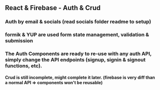 ## React & Firebase - Auth & Crud
### Auth by email & socials (read socials folder readme to setup) 
### formik & YUP are used form state management, validation & submission 
### The Auth Components are ready to re-use with any auth API, simply change the API endpoints (signup, signin & signout functions, etc).

#### Crud is still incomplete, might complete it later. (firebase is very diff than a normal API => components won't be reusable)

